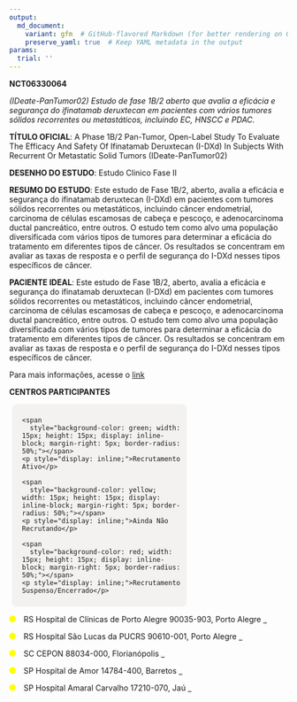 ```yaml
---
output: 
  md_document:
    variant: gfm  # GitHub-flavored Markdown (for better rendering on GitHub)
    preserve_yaml: true  # Keep YAML metadata in the output
params:
  trial: ''
---
```


**NCT06330064**

*(IDeate-PanTumor02) Estudo de fase 1B/2 aberto que avalia a eficácia e
segurança do ifinatamab deruxtecan em pacientes com vários tumores
sólidos recorrentes ou metastáticos, incluindo EC, HNSCC e PDAC.*

**TÍTULO OFICIAL**: A Phase 1B/2 Pan-Tumor, Open-Label Study To Evaluate
The Efficacy And Safety Of Ifinatamab Deruxtecan (I-DXd) In Subjects
With Recurrent Or Metastatic Solid Tumors (IDeate-PanTumor02)

**DESENHO DO ESTUDO**: Estudo Clinico Fase II

**RESUMO DO ESTUDO**: Este estudo de Fase 1B/2, aberto, avalia a
eficácia e segurança do ifinatamab deruxtecan (I-DXd) em pacientes com
tumores sólidos recorrentes ou metastáticos, incluindo câncer
endometrial, carcinoma de células escamosas de cabeça e pescoço, e
adenocarcinoma ductal pancreático, entre outros. O estudo tem como alvo
uma população diversificada com vários tipos de tumores para determinar
a eficácia do tratamento em diferentes tipos de câncer. Os resultados se
concentram em avaliar as taxas de resposta e o perfil de segurança do
I-DXd nesses tipos específicos de câncer.

**PACIENTE IDEAL**: Este estudo de Fase 1B/2, aberto, avalia a eficácia
e segurança do ifinatamab deruxtecan (I-DXd) em pacientes com tumores
sólidos recorrentes ou metastáticos, incluindo câncer endometrial,
carcinoma de células escamosas de cabeça e pescoço, e adenocarcinoma
ductal pancreático, entre outros. O estudo tem como alvo uma população
diversificada com vários tipos de tumores para determinar a eficácia do
tratamento em diferentes tipos de câncer. Os resultados se concentram em
avaliar as taxas de resposta e o perfil de segurança do I-DXd nesses
tipos específicos de câncer.

Para mais informações, acesse o
[link](https://clinicaltrials.gov/ct2/show/NCT06330064)

**CENTROS PARTICIPANTES**

<div style="margin-bottom: 8px; margin-left: 5px; padding: 8px; max-width: 300px; background-color: #f3f2f1; border-radius: 8px;">

<div style="margin-left: 10px;">

    <span 
      style="background-color: green; width: 15px; height: 15px; display: inline-block; margin-right: 5px; border-radius: 50%;"></span>
    <p style="display: inline;">Recrutamento Ativo</p>

</div>

<div style="margin-left: 10px;">

    <span 
      style="background-color: yellow; width: 15px; height: 15px; display: inline-block; margin-right: 5px; border-radius: 50%;"></span>
    <p style="display: inline;">Ainda Não Recrutando</p>

</div>

<div style="margin-left: 10px;">

    <span 
      style="background-color: red; width: 15px; height: 15px; display: inline-block; margin-right: 5px; border-radius: 50%;"></span>
    <p style="display: inline;">Recrutamento Suspenso/Encerrado</p>

</div>

</div>

<span style="display: inline-block; width: 12px; height: 12px; border-radius: 50%; margin-right: 10px; padding-bottom: 0px; background-color: yellow;"></span>
RS Hospital de Clínicas de Porto Alegre 90035-903, Porto Alegre
<span style="color: #2E4A7F; text-decoration: none; font-weight: 500; font-size: 0.8">[REPORTAR
ERRO](https://flazar.shinyapps.io/formsapp?study_nct_id=NCT06330064&location_id=HOSPITALDECLANICASDEPORTOALEGREPORTOALEGRE90035903BRAZIL&location_full_name=Hospital%20de%20Cl%C3%ADnicas%20de%20Porto%20Alegre%2C%2090035-903%2C%20Porto%20Alegre&form_type=Reportar%20Erro)</span>

<span style="display: inline-block; width: 12px; height: 12px; border-radius: 50%; margin-right: 10px; padding-bottom: 0px; background-color: yellow;"></span>
RS Hospital São Lucas da PUCRS 90610-001, Porto Alegre
<span style="color: #2E4A7F; text-decoration: none; font-weight: 500; font-size: 0.8">[REPORTAR
ERRO](https://flazar.shinyapps.io/formsapp?study_nct_id=NCT06330064&location_id=HOSPITALSAOLUCASDAPUCRSPORTOALEGRE90610000BRAZIL&location_full_name=Hospital%20S%C3%A3o%20Lucas%20da%20PUCRS%2C%2090610-001%2C%20Porto%20Alegre&form_type=Reportar%20Erro)</span>

<span style="display: inline-block; width: 12px; height: 12px; border-radius: 50%; margin-right: 10px; padding-bottom: 0px; background-color: yellow;"></span>
SC CEPON 88034-000, Florianópolis
<span style="color: #2E4A7F; text-decoration: none; font-weight: 500; font-size: 0.8">[REPORTAR
ERRO](https://flazar.shinyapps.io/formsapp?study_nct_id=NCT06330064&location_id=CEPONCENTRODEPESQUISASONCOLAGICASDESANTACATARINAFLORIANALPOLIS88034000BRAZIL&location_full_name=CEPON%2C%2088034-000%2C%20Florian%C3%B3polis&form_type=Reportar%20Erro)</span>

<span style="display: inline-block; width: 12px; height: 12px; border-radius: 50%; margin-right: 10px; padding-bottom: 0px; background-color: yellow;"></span>
SP Hospital de Amor 14784-400, Barretos
<span style="color: #2E4A7F; text-decoration: none; font-weight: 500; font-size: 0.8">[REPORTAR
ERRO](https://flazar.shinyapps.io/formsapp?study_nct_id=NCT06330064&location_id=HOSPITALDECANCERDEBARRETOSFUNDAAAOPIOXIIBARRETOS14784400BRAZIL&location_full_name=Hospital%20de%20Amor%2C%2014784-400%2C%20Barretos&form_type=Reportar%20Erro)</span>

<span style="display: inline-block; width: 12px; height: 12px; border-radius: 50%; margin-right: 10px; padding-bottom: 0px; background-color: yellow;"></span>
SP Hospital Amaral Carvalho 17210-070, Jaú
<span style="color: #2E4A7F; text-decoration: none; font-weight: 500; font-size: 0.8">[REPORTAR
ERRO](https://flazar.shinyapps.io/formsapp?study_nct_id=NCT06330064&location_id=FUNDAAAODOUTORAMARALCARVALHOJAU17210120BRAZIL&location_full_name=Hospital%20Amaral%20Carvalho%2C%2017210-070%2C%20Ja%C3%BA&form_type=Reportar%20Erro)</span>

